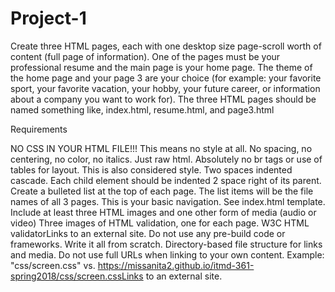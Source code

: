 # Project-1
Create three HTML pages, each with one desktop size page-scroll worth of content (full page of information). One of the pages must be your professional resume and the main page is your home page. The theme of the home page and your page 3 are your choice (for example: your favorite sport, your favorite vacation, your hobby, your future career, or information about a company you want to work for).  The three HTML pages should be named something like, index.html, resume.html, and page3.html

Requirements

NO CSS IN YOUR HTML FILE!!! This means no style at all. No spacing, no centering, no color, no italics. Just raw html.
Absolutely no br tags or use of tables for layout. This is also considered style.
Two spaces indented cascade. Each child element should be indented 2 space right of its parent.
Create a bulleted list at the top of each page. The list items will be the file names of all 3 pages. This is your basic navigation. See index.html template.
Include at least three HTML images and one other form of media (audio or video)
Three images of HTML validation, one for each page. W3C HTML validatorLinks to an external site.
Do not use any pre-build code or frameworks. Write it all from scratch.
Directory-based file structure for links and media. Do not use full URLs when linking to your own content. Example: "css/screen.css" vs. https://missanita2.github.io/itmd-361-spring2018/css/screen.cssLinks to an external site.
